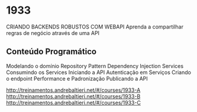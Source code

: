 # 1933
CRIANDO BACKENDS ROBUSTOS COM WEBAPI
Aprenda a compartilhar regras de negócio através de uma API

## Conteúdo Programático
Modelando o domínio
Repository Pattern
Dependency Injection
Services
Consumindo os Services
Iniciando a API
Autenticação em Serviços
Criando o endpoint
Performance e Padronização
Publicando a API

http://treinamentos.andrebaltieri.net/#/courses/1933-A
http://treinamentos.andrebaltieri.net/#/courses/1933-B
http://treinamentos.andrebaltieri.net/#/courses/1933-C


